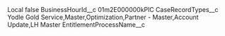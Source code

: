<?xml version="1.0" encoding="UTF-8"?>
<CustomMetadata xmlns="http://soap.sforce.com/2006/04/metadata" xmlns:xsi="http://www.w3.org/2001/XMLSchema-instance" xmlns:xsd="http://www.w3.org/2001/XMLSchema">
    <label>Local</label>
    <protected>false</protected>
    <values>
        <field>BusinessHourId__c</field>
        <value xsi:type="xsd:string">01m2E000000kPlC</value>
    </values>
    <values>
        <field>CaseRecordTypes__c</field>
        <value xsi:type="xsd:string">Yodle Gold Service,Master,Optimization,Partner - Master,Account Update,LH Master</value>
    </values>
    <values>
        <field>EntitlementProcessName__c</field>
        <value xsi:nil="true"/>
    </values>
</CustomMetadata>
